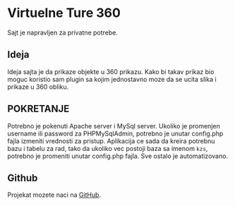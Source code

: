 # Virtuelne Ture 360

Sajt je napravljen za privatne potrebe.

## Ideja
Ideja sajta je da prikaze objekte u 360 prikazu. Kako bi takav prikaz bio moguc
koristio sam plugin sa kojim jednostavno moze da se ucita slika i prikaze u 360 obliku.

## POKRETANJE

Potrebno je pokenuti Apache server i MySql server.
Ukoliko je promenjen username ili password za PHPMySqlAdmin, potrebno je unutar config.php fajla izmeniti vrednosti za pristup.
Aplikacija ce sada da kreira potrebnu bazu i tabelu za rad, tako da ukoliko vec postoji baza sa imenom `kzs`, potrebno je promeniti unutar config.php fajla.
Sve ostalo je automatizovano.

## Github

Projekat mozete naci na [GitHub]().